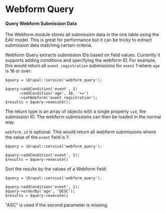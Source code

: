 Webform Query
=============

#### Query Webform Submission Data

The Webform module stores all submission data in the one table using the EAV model. This is great for performance but it can be tricky to extract submission data matching certain criteria.

Webform Query extracts submission IDs based on field values. Currently it supports adding conditions and specifying the webform ID. For example, this would return all `event_registration` submissions for `event` 1 where `age` is 18 or over:

    $query = \Drupal::service('webform_query');

    $query->addCondition('event', 1)
          ->addCondition('age', 18, '>=')
          ->setWebform('event_registration');
    $results = $query->execute();

The return type is an array of objects with a single property `sid`, the submission ID. The webform submissions can then be loaded in the normal way.

`webform_id` is optional. This would return all webform submissions where the value of the `event` field is 1:

    $query = \Drupal::service('webform_query');

    $query->addCondition('event', 1);
    $results = $query->execute()

Sort the results by the values of a Webform field:

    $query = \Drupal::service('webform_query');

    $query->addCondition('event', 1);
    $query->orderBy('age', 'DESC');
    $results = $query->execute()

"ASC" is used if the second parameter is missing.